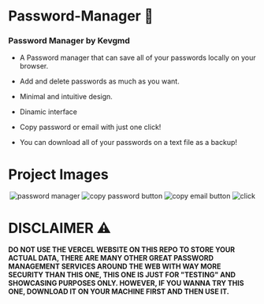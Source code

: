 # Password-Manager 🔐
### Password Manager by Kevgmd
- A Password manager that can save all of your passwords locally on your browser.

- Add and delete passwords as much as you want.

- Minimal and intuitive design.
 
- Dinamic interface

- Copy password or email with just one click!
 
- You can download all of your passwords on a text file as a backup!
# Project Images
<div align="center">
  
![password manager](https://github.com/Kevgmd/Password-Manager/assets/140569159/bb58e9df-6fa9-4cfd-a1ad-78cf70066a99)
![copy password button](https://github.com/Kevgmd/Password-Manager/assets/140569159/5d3a2516-1c78-49a4-8aba-e6325aa7d28b)
![copy email button](https://github.com/Kevgmd/Password-Manager/assets/140569159/840132a5-b9a4-4bb6-85ab-154ee69305ca)
![click](https://github.com/user-attachments/assets/0aaecb70-49af-42dc-98de-b828a749a648)

</div>

# DISCLAIMER ⚠️
<b>DO NOT USE THE VERCEL WEBSITE ON THIS REPO TO STORE YOUR ACTUAL DATA, THERE ARE MANY OTHER GREAT PASSWORD MANAGEMENT SERVICES AROUND THE WEB WITH WAY MORE SECURITY THAN THIS ONE, THIS ONE IS JUST FOR "TESTING" AND SHOWCASING PURPOSES ONLY. HOWEVER, IF YOU WANNA TRY THIS ONE, DOWNLOAD IT ON YOUR MACHINE FIRST AND THEN USE IT.</b>
